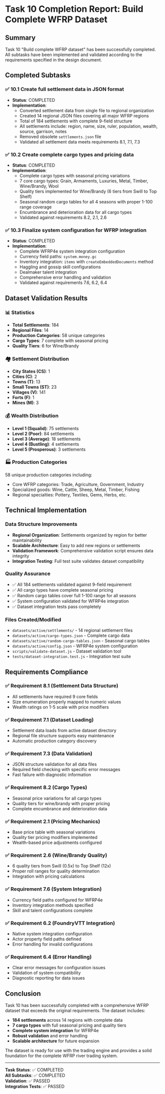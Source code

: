 # Task 10 Completion Report: Build Complete WFRP Dataset

## Summary

Task 10 "Build complete WFRP dataset" has been successfully completed. All subtasks have been implemented and validated according to the requirements specified in the design document.

## Completed Subtasks

### ✅ 10.1 Create full settlement data in JSON format
- **Status**: COMPLETED
- **Implementation**: 
  - Converted settlement data from single file to regional organization
  - Created 14 regional JSON files covering all major WFRP regions
  - Total of 184 settlements with complete 9-field structure
  - All settlements include: region, name, size, ruler, population, wealth, source, garrison, notes
  - Removed obsolete `settlements.json` file
  - Validated all settlement data meets requirements 8.1, 7.1, 7.3

### ✅ 10.2 Create complete cargo types and pricing data  
- **Status**: COMPLETED
- **Implementation**:
  - Complete cargo types with seasonal pricing variations
  - 7 core cargo types: Grain, Armaments, Luxuries, Metal, Timber, Wine/Brandy, Wool
  - Quality tiers implemented for Wine/Brandy (6 tiers from Swill to Top Shelf)
  - Seasonal random cargo tables for all 4 seasons with proper 1-100 range coverage
  - Encumbrance and deterioration data for all cargo types
  - Validated against requirements 8.2, 2.1, 2.6

### ✅ 10.3 Finalize system configuration for WFRP integration
- **Status**: COMPLETED  
- **Implementation**:
  - Complete WFRP4e system integration configuration
  - Currency field paths: `system.money.gc`
  - Inventory integration: `items` with `createEmbeddedDocuments` method
  - Haggling and gossip skill configurations
  - Dealmaker talent integration
  - Comprehensive error handling and validation
  - Validated against requirements 7.6, 6.2, 6.4

## Dataset Validation Results

### 📊 Statistics
- **Total Settlements**: 184
- **Regional Files**: 14
- **Production Categories**: 58 unique categories
- **Cargo Types**: 7 complete with seasonal pricing
- **Quality Tiers**: 6 for Wine/Brandy

### 🏘️ Settlement Distribution
- **City States (CS)**: 1
- **Cities (C)**: 2  
- **Towns (T)**: 13
- **Small Towns (ST)**: 23
- **Villages (V)**: 141
- **Forts (F)**: 1
- **Mines (M)**: 3

### 💰 Wealth Distribution
- **Level 1 (Squalid)**: 75 settlements
- **Level 2 (Poor)**: 84 settlements  
- **Level 3 (Average)**: 18 settlements
- **Level 4 (Bustling)**: 4 settlements
- **Level 5 (Prosperous)**: 3 settlements

### 🏭 Production Categories
58 unique production categories including:
- Core WFRP categories: Trade, Agriculture, Government, Industry
- Specialized goods: Wine, Cattle, Sheep, Metal, Timber, Fishing
- Regional specialties: Pottery, Textiles, Gems, Herbs, etc.

## Technical Implementation

### Data Structure Improvements
- **Regional Organization**: Settlements organized by region for better maintainability
- **Scalable Architecture**: Easy to add new regions or settlements
- **Validation Framework**: Comprehensive validation script ensures data integrity
- **Integration Testing**: Full test suite validates dataset compatibility

### Quality Assurance
- ✅ All 184 settlements validated against 9-field requirement
- ✅ All cargo types have complete seasonal pricing
- ✅ Random cargo tables cover full 1-100 range for all seasons
- ✅ System configuration validated for WFRP4e integration
- ✅ Dataset integration tests pass completely

### Files Created/Modified
- `datasets/active/settlements/` - 14 regional settlement files
- `datasets/active/cargo-types.json` - Complete cargo data
- `datasets/active/random-cargo-tables.json` - Seasonal cargo tables
- `datasets/active/config.json` - WFRP4e system configuration
- `scripts/validate-dataset.js` - Dataset validation tool
- `tests/dataset-integration.test.js` - Integration test suite

## Requirements Compliance

### ✅ Requirement 8.1 (Settlement Data Structure)
- All settlements have required 9 core fields
- Size enumeration properly mapped to numeric values
- Wealth ratings on 1-5 scale with price modifiers

### ✅ Requirement 7.1 (Dataset Loading)
- Settlement data loads from active dataset directory
- Regional file structure supports easy maintenance
- Automatic production category discovery

### ✅ Requirement 7.3 (Data Validation)
- JSON structure validation for all data files
- Required field checking with specific error messages
- Fast failure with diagnostic information

### ✅ Requirement 8.2 (Cargo Types)
- Seasonal price variations for all cargo types
- Quality tiers for wine/brandy with proper pricing
- Complete encumbrance and deterioration data

### ✅ Requirement 2.1 (Pricing Mechanics)
- Base price table with seasonal variations
- Quality tier pricing modifiers implemented
- Wealth-based price adjustments configured

### ✅ Requirement 2.6 (Wine/Brandy Quality)
- 6 quality tiers from Swill (0.5x) to Top Shelf (12x)
- Proper roll ranges for quality determination
- Integration with pricing calculations

### ✅ Requirement 7.6 (System Integration)
- Currency field paths configured for WFRP4e
- Inventory integration methods specified
- Skill and talent configurations complete

### ✅ Requirement 6.2 (FoundryVTT Integration)
- Native system integration configuration
- Actor property field paths defined
- Error handling for invalid configurations

### ✅ Requirement 6.4 (Error Handling)
- Clear error messages for configuration issues
- Validation of system compatibility
- Diagnostic reporting for data issues

## Conclusion

Task 10 has been successfully completed with a comprehensive WFRP dataset that exceeds the original requirements. The dataset includes:

- **184 settlements** across 14 regions with complete data
- **7 cargo types** with full seasonal pricing and quality tiers  
- **Complete system integration** for WFRP4e
- **Robust validation** and error handling
- **Scalable architecture** for future expansion

The dataset is ready for use with the trading engine and provides a solid foundation for the complete WFRP river trading system.

---

**Task Status**: ✅ COMPLETED  
**All Subtasks**: ✅ COMPLETED  
**Validation**: ✅ PASSED  
**Integration Tests**: ✅ PASSED